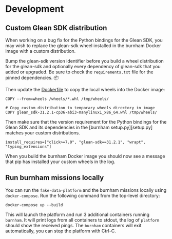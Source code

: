 # Development

## Custom Glean SDK distribution

When working on a bug fix for the Python bindings for the Glean SDK, you may
wish to replace the glean-sdk wheel installed in the burnham Docker image
with a custom distribution.

Bump the glean-sdk version identifier before you build a wheel distribution
for the glean-sdk and optionally every dependency of glean-sdk that you added
or upgraded. Be sure to check the `requirements.txt` file for the pinned
dependencies. 📦

Then update the [Dockerfile][dockerfile] to copy the local wheels into the
Docker image:

```text
COPY --from=wheels /wheels/*.whl /tmp/wheels/

# Copy custom distribution to temporary wheels directory in image
COPY glean_sdk-31.2.1-cp36-abi3-manylinux1_x86_64.whl /tmp/wheels/
```

Then make sure that the version requirement for the Python bindings for the
Glean SDK and its dependencies in the [burnham setup.py][setup.py] matches
your custom distributions.

```text
install_requires=["click>=7.0", "glean-sdk==31.2.1", "wrapt", "typing_extensions"]
```

When you build the burnham Docker image you should now see a message that pip
has installed your custom wheels in the log.

## Run burnham missions locally

You can run the `fake-data-platform` and the burnham missions locally using
`docker-compose`. Run the following command from the top-level directory:

```text
docker-compose up --build
```

This will launch the platform and run 3 additional containers running
`burnham`. It will print logs from all containers to stdout, the log of
`platform` should show the received pings. The `burnham` containers will exit
automatically, you can stop the platform with Ctrl-C.

[dockerfile]: ../Dockerfile
